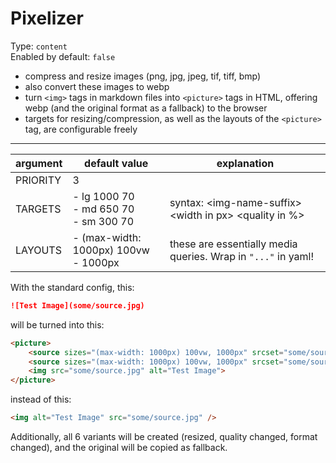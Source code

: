 # Pixelizer

Type: `content`  
Enabled by default: `false`

- compress and resize images (png, jpg, jpeg, tif, tiff, bmp)
- also convert these images to webp
- turn `<img>` tags in markdown files into `<picture>` tags in HTML, offering webp (and the original format as a fallback) to the browser
- targets for resizing/compression, as well as the layouts of the `<picture>` tag, are configurable freely


---

|argument	   |default value	   |explanation									|
|--------------|-------------------|--------------------------------------------|
|PRIORITY	   |3                  |											|
|TARGETS	   |- lg 1000 70<br>- md 650 70<br>- sm 300 70|syntax: \<img-name-suffix\> \<width in px\> \<quality in %\>|
|LAYOUTS	   |- (max-width: 1000px) 100vw<br>- 1000px |these are essentially media queries. Wrap in `"..."` in yaml! |

With the standard config, this:

```md
![Test Image](some/source.jpg)
```

will be turned into this:

```HTML
<picture>
	<source sizes="(max-width: 1000px) 100vw, 1000px" srcset="some/source-lg.webp 1000w, some/source-md.webp 650w, some/source-sm.webp 300w" type="image/webp">
	<source sizes="(max-width: 1000px) 100vw, 1000px" srcset="some/source-lg.jpg 1000w, some/source-md.jpg 650w, some/source-sm.jpg 300w" type="image/jpg">
	<img src="some/source.jpg" alt="Test Image">
</picture>
```

instead of this:

```HTML
<img alt="Test Image" src="some/source.jpg" />
```

Additionally, all 6 variants will be created (resized, quality changed, format changed), and the original will be copied as fallback.
